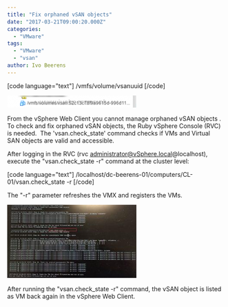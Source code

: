 ```yaml
---
title: "Fix orphaned vSAN objects"
date: "2017-03-21T09:00:20.000Z"
categories: 
  - "VMware"
tags: 
  - "VMware"
  - "vsan"
author: Ivo Beerens
---
```


\[code language="text"\] /vmfs/volume/vsanuuid \[/code\]

[![](images/1-300x28.png)](images/1.png)

From the vSphere Web Client you cannot manage orphaned vSAN objects . To check and fix orphaned vSAN objects, the Ruby vSphere Console (RVC) is needed.  The 'vsan.check\_state' command checks if VMs and Virtual SAN objects are valid and accessible.

After logging in the RVC (rvc administrator@vSphere.local@localhost), execute the "vsan.check\_state -r" command at the cluster level:

\[code language="text"\] /localhost/dc-beerens-01/computers/CL-01/vsan.check\_state -r \[/code\]

The "-r" parameter refreshes the VMX and registers the VMs.

[![](images/2-300x170.jpg)](images/2.jpg)

After running the "vsan.check\_state -r" command, the vSAN object is listed as VM back again in the vSphere Web Client.




